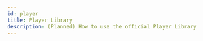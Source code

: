 ```yaml
---
id: player
title: Player Library
description: (Planned) How to use the official Player Library
---
```

